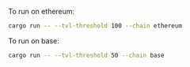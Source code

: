 To run on ethereum: 

```bash
cargo run -- --tvl-threshold 100 --chain ethereum
```

To run on base:

```bash
cargo run -- --tvl-threshold 50 --chain base
```